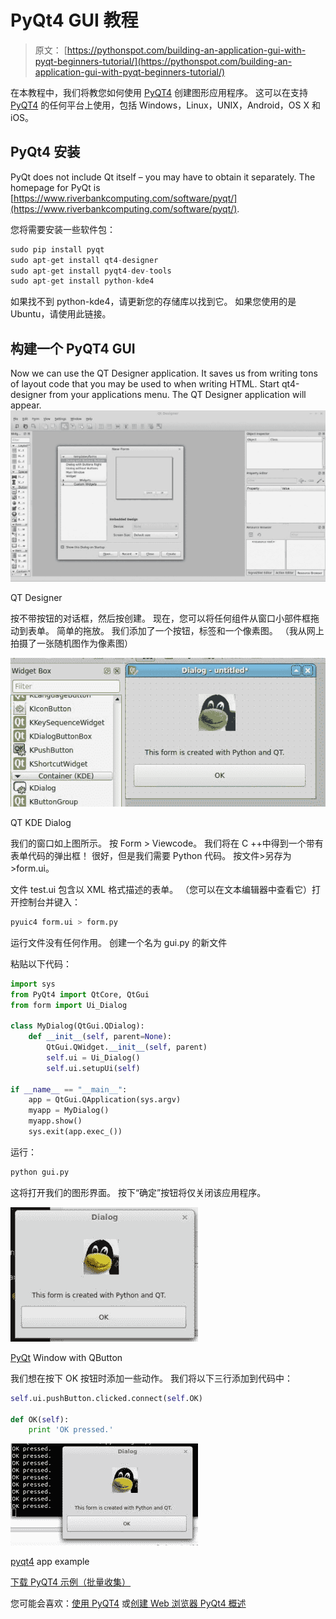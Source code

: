 # PyQt4 GUI 教程

> 原文： [https://pythonspot.com/building-an-application-gui-with-pyqt-beginners-tutorial/](https://pythonspot.com/building-an-application-gui-with-pyqt-beginners-tutorial/)

在本教程中，我们将教您如何使用 [PyQT4](https://pythonspot.com/pyqt4/) 创建图形应用程序。 这可以在支持 [PyQT4](https://pythonspot.com/pyqt4/) 的任何平台上使用，包括 Windows，Linux，UNIX，Android，OS X 和 iOS。

## PyQt4 安装

PyQt does not include Qt itself – you may have to obtain it separately. The homepage for PyQt is [https://www.riverbankcomputing.com/software/pyqt/](https://www.riverbankcomputing.com/software/pyqt/).

您将需要安装一些软件包：

```py
sudo pip install pyqt
sudo apt-get install qt4-designer
sudo apt-get install pyqt4-dev-tools
sudo apt-get install python-kde4

```

如果找不到 python-kde4，请更新您的存储库以找到它。 如果您使用的是 Ubuntu，请使用此链接。

## 构建一个 PyQT4 GUI

Now we can use the QT Designer application. It saves us from writing tons of layout code that you may be used to when writing HTML. Start qt4-designer from your applications menu. The QT Designer application will appear.![QT_Designer](img/c270198655afac039b29c13193a5885a.jpg)

QT Designer

按不带按钮的对话框，然后按创建。 现在，您可以将任何组件从窗口小部件框拖动到表单。 简单的拖放。 我们添加了一个按钮，标签和一个像素图。 （我从网上拍摄了一张随机图作为像素图）

![QT_KDE_Dialog](img/a49e87363988856b8eabf42c30cf9400.jpg)

QT KDE Dialog

我们的窗口如上图所示。 按 Form &gt; Viewcode。 我们将在 C ++中得到一个带有表单代码的弹出框！ 很好，但是我们需要 Python 代码。 按文件&gt;另存为&gt;form.ui。

文件 test.ui 包含以 XML 格式描述的表单。 （您可以在文本编辑器中查看它）打开控制台并键入：

```py
pyuic4 form.ui > form.py

```

运行文件没有任何作用。 创建一个名为 gui.py 的新文件

粘贴以下代码：

```py
import sys
from PyQt4 import QtCore, QtGui
from form import Ui_Dialog

class MyDialog(QtGui.QDialog):
    def __init__(self, parent=None):
        QtGui.QWidget.__init__(self, parent)
        self.ui = Ui_Dialog()
        self.ui.setupUi(self)

if __name__ == "__main__":
    app = QtGui.QApplication(sys.argv)
    myapp = MyDialog()
    myapp.show()
    sys.exit(app.exec_())

```

运行：

```py
python gui.py

```

这将打开我们的图形界面。 按下“确定”按钮将仅关闭该应用程序。

![pyqt_window-300x215](img/2b327b721889fb95be65443c1d531d0f.jpg)

[PyQt](https://pythonspot.com/pyqt4/) Window with QButton

我们想在按下 OK 按钮时添加一些动作。 我们将以下三行添加到代码中：

```py
self.ui.pushButton.clicked.connect(self.OK)

def OK(self):
    print 'OK pressed.'

```

![pyqt4 app example](img/e58b77134f9f1ef5de60f6715f4181ef.jpg)

[pyqt4](https://pythonspot.com/pyqt4/) app example

[下载 PyQT4 示例（批量收集）](https://pythonspot.com/python-qt-examples/)

您可能会喜欢：[使用 PyQT4](https://pythonspot.com/creating-a-webbrowser-with-python-and-pyqt-tutorial/) 或[创建 Web 浏览器 PyQt4 概述](https://pythonspot.com/pyqt4/)